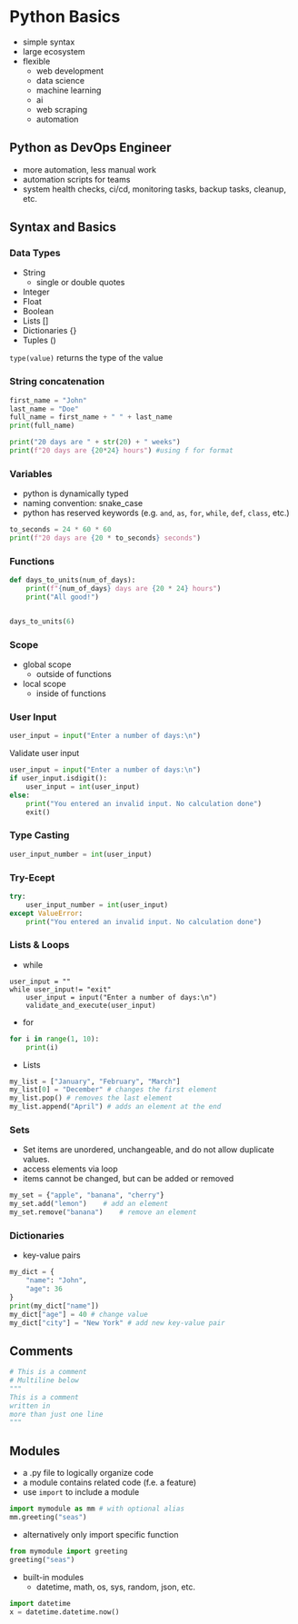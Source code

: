 # Python Basics

- simple syntax
- large ecosystem
- flexible
  - web development
  - data science
  - machine learning
  - ai
  - web scraping
  - automation

## Python as DevOps Engineer
- more automation, less manual work
- automation scripts for teams
- system health checks, ci/cd, monitoring tasks, backup tasks, cleanup, etc.

## Syntax and Basics
### Data Types
- String
  - single or double quotes
- Integer
- Float
- Boolean
- Lists []
- Dictionaries {}
- Tuples ()

`type(value)` returns the type of the value


### String concatenation
```python
first_name = "John"
last_name = "Doe"
full_name = first_name + " " + last_name
print(full_name)
```

```python
print("20 days are " + str(20) + " weeks")
print(f"20 days are {20*24} hours") #using f for format
```

### Variables
- python is dynamically typed
- naming convention: snake_case
- python has reserved keywords (e.g. `and`, `as`, `for`, `while`, `def`, `class`, etc.)
```python
to_seconds = 24 * 60 * 60
print(f"20 days are {20 * to_seconds} seconds")
```

### Functions
```python 
def days_to_units(num_of_days):
    print(f"{num_of_days} days are {20 * 24} hours")
    print("All good!")


days_to_units(6)
```

### Scope
- global scope
  - outside of functions
- local scope
  - inside of functions

### User Input
```python
user_input = input("Enter a number of days:\n")
```

Validate user input
```python
user_input = input("Enter a number of days:\n")
if user_input.isdigit():
    user_input = int(user_input)
else:
    print("You entered an invalid input. No calculation done")
    exit()
```
### Type Casting
```python
user_input_number = int(user_input)
```

### Try-Ecept
```python
try:
    user_input_number = int(user_input)
except ValueError:
    print("You entered an invalid input. No calculation done")
```

### Lists & Loops
- while
```pyton
user_input = ""
while user_input!= "exit"
    user_input = input("Enter a number of days:\n")
    validate_and_execute(user_input)
```
- for
```python
for i in range(1, 10):
    print(i)
```

- Lists
```python
my_list = ["January", "February", "March"]
my_list[0] = "December" # changes the first element
my_list.pop() # removes the last element
my_list.append("April") # adds an element at the end
```

### Sets
- Set items are unordered, unchangeable, and do not allow duplicate values.
- access elements via loop
- items cannot be changed, but can be added or removed
```python
my_set = {"apple", "banana", "cherry"}
my_set.add("lemon")    # add an element
my_set.remove("banana")    # remove an element
```

### Dictionaries
- key-value pairs
```python
my_dict = {
    "name": "John",
    "age": 36
}
print(my_dict["name"])
my_dict["age"] = 40 # change value
my_dict["city"] = "New York" # add new key-value pair

```
## Comments
```python
# This is a comment
# Multiline below
"""
This is a comment
written in
more than just one line
"""
```

## Modules
- a .py file to logically organize code
- a module contains related code (f.e. a feature)
- use `import` to include a module
```python
import mymodule as mm # with optional alias
mm.greeting("seas")
```
- alternatively only import specific function
```python
from mymodule import greeting
greeting("seas")
```
- built-in modules
  - datetime, math, os, sys, random, json, etc.
```python
import datetime
x = datetime.datetime.now()
```
